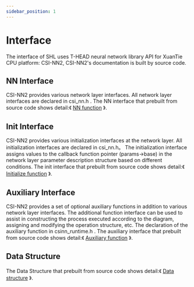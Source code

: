 ```yaml
---
sidebar_position: 1
---
```


# Interface

The interface of SHL uses T-HEAD neural network library API for XuanTie CPU platform: CSI-NN2, CSI-NN2's documentation is built by source code.

## NN Interface
CSI-NN2 provides various network layer interfaces. All network layer interfaces are declared in csi_nn.h .
The NN interface that prebuilt from source code shows detail:《 [NN function](https://zhangwm-pt.github.io/shl/group__NN.html) 》.

## Init Interface
CSI-NN2 provides various initialization interfaces at the network layer. All initialization interfaces are declared in csi_nn.h。
The initialization interface assigns values to the callback function pointer (params->base) in the network layer parameter description structure based on different conditions.
The init interface  that prebuilt from source code shows detail:《 [Initialize function](https://zhangwm-pt.github.io/shl/group__INIT.html) 》.

## Auxiliary Interface
CSI-NN2 provides a set of optional auxiliary functions in addition to various network layer interfaces. 
The additional function interface can be used to assist in constructing the process executed according to the diagram, assigning and modifying the operation structure, etc.
The declaration of the auxiliary function in csinn_runtime.h .
The auxiliary interface  that prebuilt from source code shows detail:《 [Auxiliary function](https://zhangwm-pt.github.io/shl/group__AUX.html) 》.

## Data Structure
The Data Structure that prebuilt from source code shows detail:《 [Data structure](https://zhangwm-pt.github.io/shl/group__DS.html) 》.
